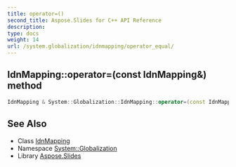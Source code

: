```yaml
---
title: operator=()
second_title: Aspose.Slides for C++ API Reference
description: 
type: docs
weight: 14
url: /system.globalization/idnmapping/operator_equal/
---
```

## IdnMapping::operator=(const IdnMapping\&) method




```cpp
IdnMapping & System::Globalization::IdnMapping::operator=(const IdnMapping &)=delete
```

## See Also

* Class [IdnMapping](../)
* Namespace [System::Globalization](../../)
* Library [Aspose.Slides](../../../)